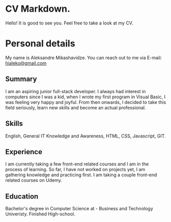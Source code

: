 # CV Markdown.

Hello! It is good to see you. Feel free to take a look at my CV.


# Personal details

My name is Aleksandre Mikashavidze. You can reach out to me via E-mail: hialeko@gmail.com
## Summary

I am an aspiring junior full-stack developer. I always had interest in computers since I was a kid, when I wrote my first program in Visual Basic, I was feeling very happy and joyful. From then onwards, I decided to take this field seriously, learn new skills and become an actual professional.

## Skills

English, General IT Knowledge and Awareness, HTML, CSS, Javascript, GIT.

## Experience

I am currently taking a few front-end related courses and I am in the process of learning. So far, I have not worked on projects yet, I am gathering knowledge and practicing first.
I am taking a couple front-end related courses on Udemy.

## Education

Bachelor's degree in Computer Science at - Business and Technology Univeristy.
Finished High-school.